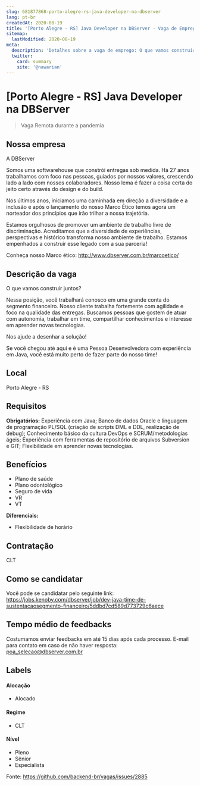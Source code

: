 ```yaml
---
slug: 681877868-porto-alegre-rs-java-developer-na-dbserver
lang: pt-br
createdAt: 2020-08-19
title: '[Porto Alegre - RS] Java Developer na DBServer - Vaga de Emprego'
sitemap:
  lastModified: 2020-08-19
meta:
  description: 'Detalhes sobre a vaga de emprego: O que vamos construir juntos? Nessa posição, você trabalhará conosco em uma grande conta do segmento financeiro. Nosso cliente trabalha fortemente com agilidade e foco na qualidade das entregas. Buscamos pessoas que gostem de atuar com autonomia, trabalhar em time, compartilhar conhecimentos e interesse em aprender novas tecnologias.  Nos ajude a desenhar a solução! Se você chegou até aqui e é uma Pessoa Desenvolvedora com experiência em Java, você está muito perto de fazer parte do nosso time!'
  twitter:
    card: summary
    site: '@nawarian'
---
```


# [Porto Alegre - RS] Java Developer na DBServer

> Vaga Remota durante a pandemia

## Nossa empresa

A DBServer

Somos uma softwarehouse que constrói entregas sob medida. Há 27 anos trabalhamos com foco nas pessoas, guiados por nossos valores, crescendo lado a lado com nossos colaboradores. Nosso lema é fazer a coisa certa do jeito certo através do design e do build.

Nos últimos anos, iniciamos uma caminhada em direção a diversidade e a inclusão e após o lançamento do nosso Marco Ético temos agora um norteador dos princípios que irão trilhar a nossa trajetória.

Estamos orgulhosos de promover um ambiente de trabalho livre de discriminação. Acreditamos que a diversidade de experiências, perspectivas e histórico transforma nosso ambiente de trabalho. Estamos empenhados a construir esse legado com a sua parceria! 

Conheça nosso Marco ético: http://www.dbserver.com.br/marcoetico/

## Descrição da vaga

O que vamos construir juntos?

Nessa posição, você trabalhará conosco em uma grande conta do segmento financeiro. Nosso cliente trabalha fortemente com agilidade e foco na qualidade das entregas. Buscamos pessoas que gostem de atuar com autonomia, trabalhar em time, compartilhar conhecimentos e interesse em aprender novas tecnologias. 

Nos ajude a desenhar a solução!

Se você chegou até aqui e é uma Pessoa Desenvolvedora com experiência em Java, você está muito perto de fazer parte do nosso time!

## Local

Porto Alegre - RS

## Requisitos

**Obrigatórios:**
Experiência com Java;
Banco de dados Oracle e linguagem de programação PL/SQL (criação de scripts DML e DDL, realização de debug);
Conhecimento básico da cultura DevOps e SCRUM/metodologias ágeis;
Experiência com ferramentas de repositório de arquivos Subversion e GIT;
Flexibilidade em aprender novas tecnologias.

## Benefícios

- Plano de saúde
- Plano odontológico
- Seguro de vida
- VR 
- VT


**Diferenciais:**
- Flexibilidade de horário

## Contratação

CLT

## Como se candidatar

Você pode se candidatar pelo seguinte link: https://jobs.kenoby.com/dbserver/job/dev-java-time-de-sustentacaosegmento-financeiro/5ddbd7cd589d773729c6aece

## Tempo médio de feedbacks

Costumamos enviar feedbacks em até 15 dias após cada processo.
E-mail para contato em caso de não haver resposta: poa_selecao@dbserver.com.br

## Labels


#### Alocação
- Alocado


#### Regime
- CLT


#### Nível

- Pleno
- Sênior
- Especialista




Fonte: https://github.com/backend-br/vagas/issues/2885